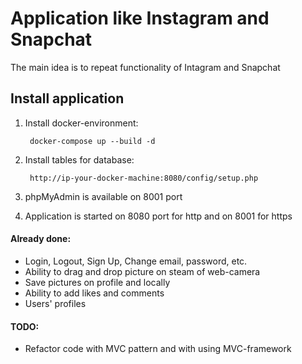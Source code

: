 # Application like Instagram and Snapchat

The main idea is to repeat functionality of Intagram and Snapchat

## Install application

1. Install docker-environment:
        
        docker-compose up --build -d

2. Install tables for database:

        http://ip-your-docker-machine:8080/config/setup.php

3. phpMyAdmin is available on 8001 port

4. Application is started on 8080 port for http and on 8001 for https


#### Already done:

* Login, Logout, Sign Up, Change email, password, etc.
* Ability to drag and drop picture on steam of web-camera
* Save pictures on profile and locally
* Ability to add likes and comments
* Users' profiles

#### TODO:

* Refactor code with MVC pattern and with using MVC-framework